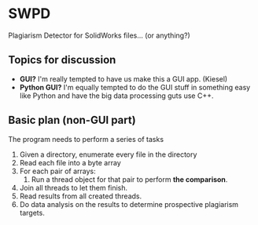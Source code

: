 # SWPD
Plagiarism Detector for SolidWorks files... (or anything?)

## Topics for discussion
* **GUI?** I'm really tempted to have us make this a GUI app. (Kiesel)
* **Python GUI?** I'm equally tempted to do the GUI stuff in something easy like Python and have the big data processing guts use C++.

## Basic plan (non-GUI part)
The program needs to perform a series of tasks
1. Given a directory, enumerate every file in the directory
2. Read each file into a byte array
3. For each pair of arrays:
   1. Run a thread object for that pair to perform **the comparison**.
4. Join all threads to let them finish.
5. Read results from all created threads.
6. Do data analysis on the results to determine prospective plagiarism targets.
